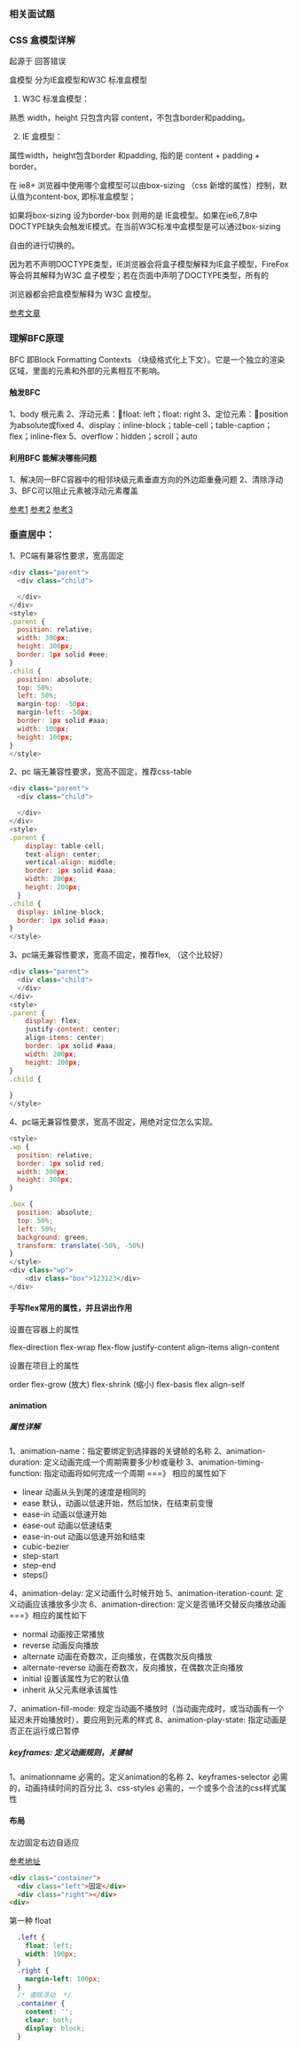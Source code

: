 
### 相关面试题

### CSS 盒模型详解
起源于 回答错误

盒模型 分为IE盒模型和W3C 标准盒模型

1. W3C 标准盒模型：

熟悉 width，height 只包含内容 content，不包含border和padding。

2. IE 盒模型：

属性width，height包含border 和padding, 指的是 content + padding + border。

在 ie8+ 浏览器中使用哪个盒模型可以由box-sizing （css 新增的属性）控制，默认值为content-box, 即标准盒模型；

如果将box-sizing 设为border-box 则用的是 IE盒模型。如果在ie6,7,8中DOCTYPE缺失会触发IE模式。在当前W3C标准中盒模型是可以通过box-sizing

自由的进行切换的。

因为若不声明DOCTYPE类型，IE浏览器会将盒子模型解释为IE盒子模型，FireFox 等会将其解释为W3C 盒子模型；若在页面中声明了DOCTYPE类型，所有的

浏览器都会把盒模型解释为 W3C 盒模型。

[参考文章](https://juejin.im/post/6844903505983963143)

### 理解BFC原理

BFC 即Block Formatting Contexts （块级格式化上下文）。它是一个独立的渲染区域，里面的元素和外部的元素相互不影响。

#### 触发BFC

1、body 根元素
2、浮动元素：float: left；float: right
3、定位元素：position为absolute或fixed
4、display：inline-block；table-cell；table-caption；flex；inline-flex
5、overflow：hidden；scroll；auto

#### 利用BFC 能解决哪些问题

1、解决同一BFC容器中的相邻块级元素垂直方向的外边距重叠问题
2、清除浮动
3、BFC可以阻止元素被浮动元素覆盖

[参考1](https://www.zhihu.com/search?type=content&q=BFC)
[参考2](https://muyiy.cn/question/css/39.html)
[参考3](https://juejin.im/entry/59478ce8a0bb9f006bda9756)

### 垂直居中：

1、PC端有兼容性要求，宽高固定

```js
<div class="parent">
  <div class="child">

  </div>
</div>
<style>
.parent {
  position: relative;
  width: 300px;
  height: 300px;
  border: 1px solid #eee;
}
.child {
  position: absolute;
  top: 50%;
  left: 50%;
  margin-top: -50px;
  margin-left: -50px;
  border: 1px solid #aaa;
  width: 100px;
  height: 100px;
}
</style>
```

2、pc 端无兼容性要求，宽高不固定，推荐css-table
```js
<div class="parent">
  <div class="child">

  </div>
</div>
<style>
.parent {
    display: table-cell;
    text-align: center;
    vertical-align: middle;
    border: 1px solid #aaa;
    width: 200px;
    height: 200px;
  }
.child {
  display: inline-block;
  border: 1px solid #aaa;
}
</style>
```

3、pc端无兼容性要求，宽高不固定，推荐flex, （这个比较好）
```js
<div class="parent">
  <div class="child">
  </div>
</div>
<style>
.parent {
    display: flex;
    justify-content: center;
    align-items: center;
    border: 1px solid #aaa;
    width: 200px;
    height: 200px;
}
.child {
    
}
</style>
```

4、pc端无兼容性要求，宽高不固定，用绝对定位怎么实现。

```js
<style>
.wp {
  position: relative;
  border: 1px solid red;
  width: 300px;
  height: 300px;
}

.box {
  position: absolute;
  top: 50%;
  left: 50%;  
  background: green;
  transform: translate(-50%, -50%)  
}
</style>
<div class="wp">
    <div class="box">123123</div>
</div>
```

#### 手写flex常用的属性，并且讲出作用

设置在容器上的属性

flex-direction flex-wrap flex-flow justify-content align-items align-content

设置在项目上的属性

order flex-grow (放大) flex-shrink (缩小)  flex-basis  flex align-self


#### animation

##### 属性详解

1、animation-name：指定要绑定到选择器的关键帧的名称
2、animation-duration: 定义动画完成一个周期需要多少秒或毫秒
3、animation-timing-function: 指定动画将如何完成一个周期   ===》 相应的属性如下

- linear 动画从头到尾的速度是相同的
- ease 默认，动画以低速开始，然后加快，在结束前变慢
- ease-in 动画以低速开始
- ease-out 动画以低速结束
- ease-in-out 动画以低速开始和结束
- cubic-bezier
- step-start
- step-end
- steps()

4、animation-delay: 定义动画什么时候开始
5、animation-iteration-count: 定义动画应该播放多少次
6、animation-direction: 定义是否循环交替反向播放动画     ===》相应的属性如下

- normal 动画按正常播放
- reverse 动画反向播放
- alternate 动画在奇数次，正向播放，在偶数次反向播放
- alternate-reverse 动画在奇数次，反向播放，在偶数次正向播放
- initial 设置该属性为它的默认值
- inherit 从父元素继承该属性

7、animation-fill-mode: 规定当动画不播放时（当动画完成时，或当动画有一个延迟未开始播放时），要应用到元素的样式
8、animation-play-state: 指定动画是否正在运行或已暂停


##### keyframes: 定义动画规则，关键帧

1、animationname  必需的。定义animation的名称
2、keyframes-selector  必需的，动画持续时间的百分比
3、css-styles  必需的，一个或多个合法的css样式属性


#### 布局

左边固定右边自适应

[参考地址](https://blog.csdn.net/caicai1171523597/article/details/86642535)

```html
<div class="container">
  <div class="left">固定</div>
  <div class="right"></div>
<div>
```

第一种 float

```css
  .left {
    float: left;
    width: 100px;
  }
  .right {
    margin-left: 100px;
  }
  /* 请除浮动  */
  .container {
    content: '';
    clear: both;
    display: block;
  }
```



